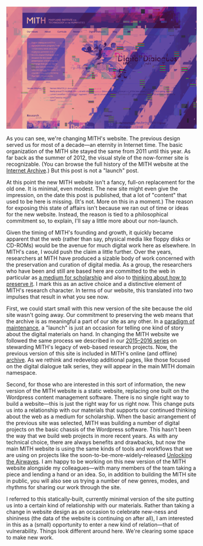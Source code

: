 ![Glitch-style screenshot of the previous MITH homepage](../images/mith-2020-before-screenshot-glitch-cropped.png)

As you can see, we're changing MITH's website. The previous design served us for most of a decade—an eternity in Internet time. The basic organization of the MITH site stayed the same from 2011 until this year. As far back as the summer of 2012, the visual style of the now-former site is recognizable. (You can browse the full history of the MITH website at the [Internet Archive](https://web.archive.org/web/*/mith.umd.edu).) But this post is not a "launch" post.

At this point the new MITH website isn't a fancy, full-on replacement for the old one. It is minimal, even modest. The new site might even give the impression, on the date this post is published, that a lot of "content" that used to be here is missing. (It's not. More on this in a moment.) The reason for exposing this state of affairs isn't because we ran out of time or ideas for the new website. Instead, the reason is tied to a philosophical commitment so, to explain, I'll say a little more about our non-launch.

Given the timing of MITH's founding and growth, it quickly became apparent that the web (rather than say, physical media like floppy disks or CD-ROMs) would be the avenue for much digital work here as elsewhere. In MITH's case, I would push the claim a little further. Over the years, researchers at MITH have produced a sizable body of work concerned with the preservation and curation of digital media. As a group, the researchers who have been and still are based here are committed to the web in particular as [a medium for scholarship](http://smallaxe.net/sxarchipelagos/issue03/parham/parham.html) and also to [thinking about how to preserve it](https://inkdroid.org/2020/10/28/seeing-software/). I mark this as an active choice and a distinctive element of MITH's research character. In terms of our website, this translated into two impulses that result in what you see now.

First, we could start small with this new version of the site because the old site wasn't going away. Our commitment to preserving the web means that the archive is as meaningful a part of our site as any other. In a [paradigm of maintenance](https://themaintainers.org/), a "launch" is just an occasion for telling one kind of story about the digital materials on hand. In changing the MITH website we followed the same process we described in our [2015–2016 series](https://archive.mith.umd.edu/mith-2020/tag/mith-digital-stewardship-series/) on stewarding MITH's legacy of web-based research projects. Now, the previous version of this site is included in MITH's online (and offline) [archive](https://archive.mith.umd.edu/mith-2020/). As we rethink and redevelop additional pages, like those focused on the digital dialogue talk series, they will appear in the main MITH domain namespace.

Second, for those who are interested in this sort of information, the new version of the MITH website is a static website, replacing one built on the Wordpress content management software. There is no single right way to build a website—this is just the right way for us right now. This change puts us into a relationship with our materials that supports our continued thinking about the web as a medium for scholarship.  When the basic arrangement of the previous site was selected, MITH was building a number of digital projects on the basic chassis of the Wordpress software. This hasn't been the way that we build web projects in more recent years. As with any technical choice, there are always benefits and drawbacks, but now the main MITH website is using the same kinds of tools and workflows that we are using on projects like the soon-to-be-more-widely-released [Unlocking the Airwaves](https://archive.mith.umd.edu/mith-2020/research/unlocking-the-airwaves/). I am happy to be working on this new version of the MITH website alongside my colleagues—with many members of the team taking a piece and lending a hand or an idea. So, in addition to building the MITH site in public, you will also see us trying a number of new genres, modes, and rhythms for sharing our work through the site.

I referred to this statically-built, currently minimal version of the site putting us into a certain kind of relationship with our materials. Rather than taking a change in website design as an occasion to celebrate new-ness and shininess (the data of the website is continuing on after all), I am interested in this as a (small) opportunity to enter a new kind of relation—that of vulnerability. Things look different around here. We're clearing some space to make new work. 